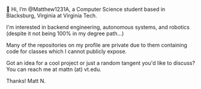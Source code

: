 👋 Hi, I’m @Matthew1231A, a Computer Science student based in Blacksburg, Virginia at Virginia Tech.

I'm interested in backend engineering, autonomous systems, and robotics (despite it not being 100% in my degree path...)

Many of the repositories on my profile are private due to them containing code for classes which I cannot publicly expose.

Got an idea for a cool project or just a random tangent you'd like to discuss? You can reach me at mattn (at) vt.edu.

Thanks! Matt N.
